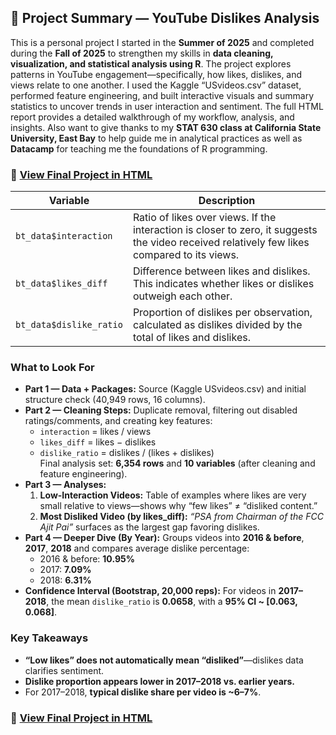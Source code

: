 ## 📄 Project Summary — YouTube Dislikes Analysis
This is a personal project I started in the **Summer of 2025** and completed during the **Fall of 2025** to strengthen my skills in **data cleaning, visualization, and statistical analysis using R**. The project explores patterns in YouTube engagement—specifically, how likes, dislikes, and views relate to one another. I used the Kaggle “USvideos.csv” dataset, performed feature engineering, and built interactive visuals and summary statistics to uncover trends in user interaction and sentiment. The full HTML report provides a detailed walkthrough of my workflow, analysis, and insights. Also want to give thanks to my **STAT 630 class at California State University, East Bay** to help guide me in analytical practices as well as **Datacamp** for teaching me the foundations of R programming. 

### 🔗 [View Final Project in HTML](https://nmfisher716.github.io/R_youtube_project/Youtube_projectNF.html)

| Variable | Description |
|-----------|-------------|
| `bt_data$interaction` | Ratio of likes over views. If the interaction is closer to zero, it suggests the video received relatively few likes compared to its views. |
| `bt_data$likes_diff` | Difference between likes and dislikes. This indicates whether likes or dislikes outweigh each other. |
| `bt_data$dislike_ratio` | Proportion of dislikes per observation, calculated as dislikes divided by the total of likes and dislikes. |

### What to Look For
- **Part 1 — Data + Packages:** Source (Kaggle USvideos.csv) and initial structure check (40,949 rows, 16 columns).  
- **Part 2 — Cleaning Steps:** Duplicate removal, filtering out disabled ratings/comments, and creating key features:
  - `interaction` = likes / views  
  - `likes_diff` = likes − dislikes  
  - `dislike_ratio` = dislikes / (likes + dislikes)  
  Final analysis set: **6,354 rows** and **10 variables** (after cleaning and feature engineering).
- **Part 3 — Analyses:**
  1) **Low-Interaction Videos:** Table of examples where likes are very small relative to views—shows why “few likes” ≠ “disliked content.”  
  2) **Most Disliked Video (by likes_diff):** *“PSA from Chairman of the FCC Ajit Pai”* surfaces as the largest gap favoring dislikes.
- **Part 4 — Deeper Dive (By Year):** Groups videos into **2016 & before**, **2017**, **2018** and compares average dislike percentage:
  - 2016 & before: **10.95%**  
  - 2017: **7.09%**  
  - 2018: **6.31%**
- **Confidence Interval (Bootstrap, 20,000 reps):** For videos in **2017–2018**, the mean `dislike_ratio` is **0.0658**, with a **95% CI ~ [0.063, 0.068]**.

### Key Takeaways
- **“Low likes” does not automatically mean “disliked”**—dislikes data clarifies sentiment.  
- **Dislike proportion appears lower in 2017–2018 vs. earlier years.**  
- For 2017–2018, **typical dislike share per video is ~6–7%**.

### 🔗 [View Final Project in HTML](https://nmfisher716.github.io/R_youtube_project/Youtube_projectNF.html)
